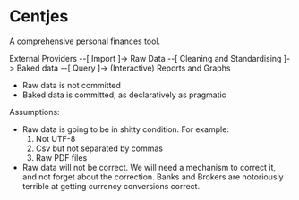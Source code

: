 # Centjes


A comprehensive personal finances tool.


External Providers
  --[ Import ]-> Raw Data
  --[ Cleaning and Standardising ]-> Baked data
  --[ Query ]-> (Interactive) Reports and Graphs

* Raw data is not committed
* Baked data is committed, as declaratively as pragmatic


Assumptions:
* Raw data is going to be in shitty condition.
  For example:
  1. Not UTF-8
  1. Csv but not separated by commas
  1. Raw PDF files
* Raw data will not be correct.
  We will need a mechanism to correct it, and not forget about the correction.
  Banks and Brokers are notoriously terrible at getting currency conversions correct.
